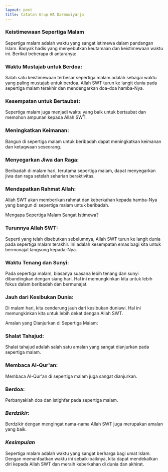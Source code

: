 ```yaml
---
layout: post
title: Catatan Grup WA Darmowiyarjo
---
```


### Keistimewaan Sepertiga Malam

Sepertiga malam adalah waktu yang sangat istimewa dalam pandangan Islam. Banyak hadis yang menyebutkan keutamaan dan keistimewaan waktu ini. Berikut beberapa di antaranya:

### Waktu Mustajab untuk Berdoa:
 Salah satu keistimewaan terbesar sepertiga malam adalah sebagai waktu yang paling mustajab untuk berdoa. Allah SWT turun ke langit dunia pada sepertiga malam terakhir dan mendengarkan doa-doa hamba-Nya.

### Kesempatan untuk Bertaubat:
 Sepertiga malam juga menjadi waktu yang baik untuk bertaubat dan memohon ampunan kepada Allah SWT.

### Meningkatkan Keimanan:
Bangun di sepertiga malam untuk beribadah dapat meningkatkan keimanan dan ketaqwaan seseorang.

### Menyegarkan Jiwa dan Raga:
 Beribadah di malam hari, terutama sepertiga malam, dapat menyegarkan jiwa dan raga setelah seharian beraktivitas.

### Mendapatkan Rahmat Allah:
 Allah SWT akan memberikan rahmat dan keberkahan kepada hamba-Nya yang bangun di sepertiga malam untuk beribadah.

Mengapa Sepertiga Malam Sangat Istimewa?

### Turunnya Allah SWT:
 Seperti yang telah disebutkan sebelumnya, Allah SWT turun ke langit dunia pada sepertiga malam terakhir. Ini adalah kesempatan emas bagi kita untuk bermunajat langsung kepada-Nya.

### Waktu Tenang dan Sunyi:
Pada sepertiga malam, biasanya suasana lebih tenang dan sunyi dibandingkan dengan siang hari. Hal ini memungkinkan kita untuk lebih fokus dalam beribadah dan bermunajat.

### Jauh dari Kesibukan Dunia:
 Di malam hari, kita cenderung jauh dari kesibukan duniawi. Hal ini memungkinkan kita untuk lebih dekat dengan Allah SWT.

Amalan yang Dianjurkan di Sepertiga Malam:

### Shalat Tahajud:
 Shalat tahajud adalah salah satu amalan yang sangat dianjurkan pada sepertiga malam.

### Membaca Al-Qur'an:
 Membaca Al-Qur'an di sepertiga malam juga sangat dianjurkan.

### Berdoa:
 Perbanyaklah doa dan istighfar pada sepertiga malam.

### *Berdzikir:*
Berdzikir dengan mengingat nama-nama Allah SWT juga merupakan amalan yang baik.

### *Kesimpulan*
Sepertiga malam adalah waktu yang sangat berharga bagi umat Islam. Dengan memanfaatkan waktu ini sebaik-baiknya, kita dapat mendekatkan diri kepada Allah SWT dan meraih keberkahan di dunia dan akhirat.
